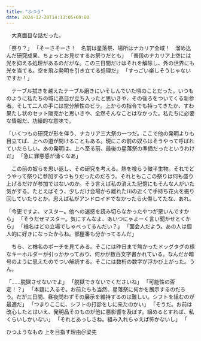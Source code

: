 ```yaml
---
title: "ふつう"
date: 2024-12-20T14:13:05+09:00
---
```

　大真面目な話だった。

「祭り？」
「そーさそーさ！　名前は星落祭、場所はナカリア全域！　溜め込んだ研究成果、ちょっとお見せするお祭りだとも」
「普段のナカリア上空には光を抑える処理があるのだがな。この三日間だけはそれを解除し、外の世界にも光を当てる。空を飛ぶ発明を引き立てる処理だ」
「すっごい楽しそうじゃないですか！」


　テーブル拭きを越えたテーブル磨きにいそしんでいた頃のことだった。いつものように私たちの城に高目が立ち入ったと思いきや、その後ろをついてくる新参者。そして二人の手には空分解性のビラ。上からの指令でも持ってきたか、すわ果たし状のセット販売かと思いきや、全然そんなことはなかった。私たちに必要な情報だ、功績的な意味で。


「いくつもの研究が形を伴う、ナカリア三大祭の一つだ。ここで他の発明よりも目立てば、上への道が開けることもある。現にこの前の奴らはそうやって呼ばれていたらしい。あの発明は、上へ至る前、最後の星落祭の準備だったというわけだ」
「急に罪悪感が湧くなあ」


　この前の奴らを思い返し、その研究を考える。熱を喰らう微半生物。それでどうやって祭りに参加するつもりだったのだろう。それともここの祭りは何も盛り上げるだけが参加ではないのか。そう言えば私の消えた記憶にもそんな人がいた気がする。たとえばそう、少しだけ会場から離れた川の近くで手持ち花火を振り回していたりとか。思えば私がアンドロイドでなかったら火傷してたな、あれ。


「今更ですよ、マスター。他への迷惑を読み切らなかったやつが悪いんですから」
「そうだぜマスター。気にすんなよ、あいつにゃよーく言い聞かせとくから」
「楢名はどの立場でしゃべってるんだい？」
「面会人だよう。あの人は個人的に好きになったからね。部屋番も分かってるんだ」


　ちら、と楢名のポーチを見てみる。そこには昨日まで無かったドッグタグの様なキーホルダーが引っかかっており、何かが数百文字書かれている。なんだか暗号のように思えたのでつい解読する。そこには数桁の数字が浮かび上がった。うん。


「……脱獄させないでよ」
「脱獄できないでくださいね」
「可能性の否定！？」
「本題に入るぞ。お前たちも当然、星落祭に何かを展示するのだろう。だが三日間、昼夜問わずその展示を維持するのは難しい。シフトを組むのが最適だ」
「つまりここに、シフトの打診をしに来たのかい」
「そうだ。お前は改心したとはいえ、発明品そのものが他に悪影響を及ぼす。組めるとすれば、私くらいしかいない」
「それとあっしさね。組み入れちゃえば怖かないし」
「













ひつようなもの
上を目指す理由＠梁先
